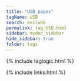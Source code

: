 ```yaml
---
title: "USB pages"
tagName: USB
search: exclude
permalink: tag_USB.html
sidebar: mydoc_sidebar
hide_sidebar: true
folder: tags
---
```


{% include taglogic.html %}

{% include links.html %}
